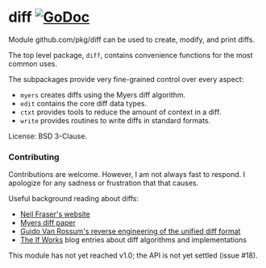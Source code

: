 # diff [![GoDoc](https://godoc.org/github.com/pkg/diff?status.svg)](http://godoc.org/github.com/pkg/diff)

Module github.com/pkg/diff can be used to create, modify, and print diffs.

The top level package, `diff`, contains convenience functions for the most common uses.

The subpackages provide very fine-grained control over every aspect:

* `myers` creates diffs using the Myers diff algorithm.
* `edit` contains the core diff data types.
* `ctxt` provides tools to reduce the amount of context in a diff.
* `write` provides routines to write diffs in standard formats.

License: BSD 3-Clause.

### Contributing

Contributions are welcome. However, I am not always fast to respond.
I apologize for any sadness or frustration that that causes.

Useful background reading about diffs:

* [Neil Fraser's website](https://neil.fraser.name/writing/diff)
* [Myers diff paper](http://www.xmailserver.org/diff2.pdf)
* [Guido Van Rossum's reverse engineering of the unified diff format](https://www.artima.com/weblogs/viewpost.jsp?thread=164293)
* [The If Works](https://blog.jcoglan.com/) blog entries about diff algorithms and implementations

This module has not yet reached v1.0;
the API is not yet settled (issue #18).
